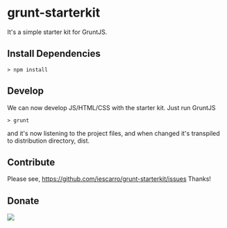 # grunt-starterkit

It's a simple starter kit for GruntJS.

## Install Dependencies

```shell
> npm install
```

## Develop

We can now develop JS/HTML/CSS with the starter kit. Just run GruntJS

```shell
> grunt
```

and it's now listening to the project files, and when changed it's transpiled to distribution directory, dist.

## Contribute

Please see, https://github.com/iescarro/grunt-starterkit/issues Thanks!

## Donate

[![](https://cdn.buymeacoffee.com/buttons/v2/default-yellow.png)](https://www.buymeacoffee.com/iescarro)